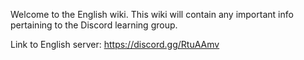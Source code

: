 Welcome to the English wiki. This wiki will contain any important info pertaining to the Discord learning group.

Link to English server: https://discord.gg/RtuAAmv